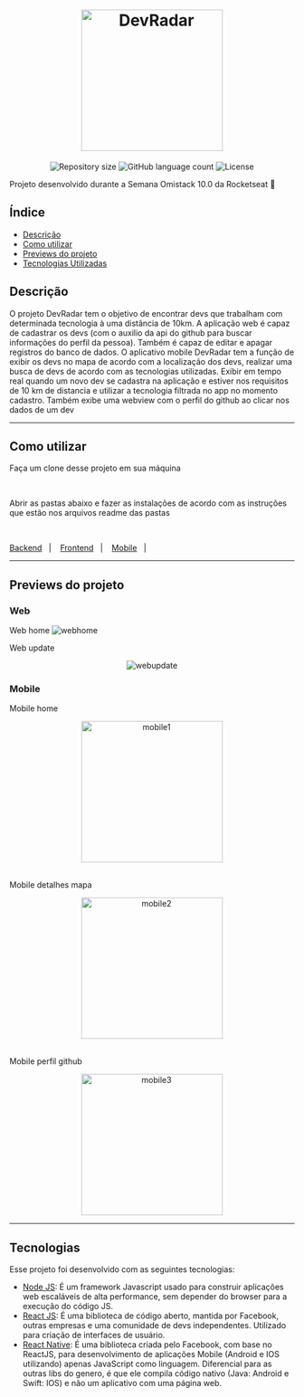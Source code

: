 <h1 align="center">
  <img alt="DevRadar" src="https://ik.imagekit.io/8qmbx6p1dq/DevRadar/icon_8qHZ9aDmH.png" width="250px" />
</h1>

<p align="center">
 <img alt="Repository size" src="https://img.shields.io/github/repo-size/luizeduul/DevRadar">
 <img alt="GitHub language count" src="https://img.shields.io/github/languages/count/luizeduul/DevRadar">
 <img alt="License" src="https://img.shields.io/badge/license-MIT-brightgreen">
</p>

<p>Projeto desenvolvido durante a Semana Omistack 10.0 da Rocketseat 🚀</p>

## Índice
- [Descrição](#descrição)
- [Como utilizar](#como-utilizar)
- [Previews do projeto](#previews-do-projeto)
- [Tecnologias Utilizadas](#tecnologias)

## Descrição
<p> O projeto DevRadar tem o objetivo de encontrar devs que trabalham com determinada tecnologia à uma distância de 10km. A aplicação web é capaz de cadastrar os devs (com o auxilio da api do github para buscar informações do perfil da pessoa). Também é capaz de editar e apagar registros do banco de dados. O aplicativo mobile DevRadar tem a função de exibir os devs no mapa de acordo com a localização dos devs, realizar uma busca de devs de acordo com as tecnologias utilizadas. Exibir em tempo real quando um novo dev se cadastra na aplicação e estiver nos requisitos de 10 km de distancia e utilizar a tecnologia filtrada no app no momento cadastro. Também exibe uma webview com o perfil do github ao clicar nos dados de um dev</p>

---
      
## Como utilizar 
<p>Faça um clone desse projeto em sua máquina</p><br>
<p>Abrir as pastas abaixo e fazer as instalações de acordo com as instruções que estão nos arquivos readme das pastas</p><br>
<p>
  <a href="https://github.com/luizeduul/DevRadar/tree/master/backend">Backend</a>&nbsp;&nbsp;&nbsp;|&nbsp;&nbsp;&nbsp;
  <a href="https://github.com/luizeduul/DevRadar/tree/master/web">Frontend</a>&nbsp;&nbsp;&nbsp;|&nbsp;&nbsp;&nbsp;
  <a href="https://github.com/luizeduul/DevRadar/tree/master/DevRadar">Mobile</a>&nbsp;&nbsp;&nbsp;|&nbsp;&nbsp;&nbsp;
</p>
 
---

## Previews do projeto

<h3>Web</h3>
<span align="center">Web home</span>
  <img alt="webhome" src="https://ik.imagekit.io/8qmbx6p1dq/DevRadar/webpage_zf3yRR8mn.png"/>
</p>

<span align="center">Web update</span>
<p align="center">
  <img alt="webupdate" src="https://ik.imagekit.io/8qmbx6p1dq/DevRadar/webpageUpdate_Y4vuT8HTS.png"/>
</p>

<h3>Mobile</h3>
<span align="center">Mobile home</span>
<p align="center">
  <img alt="mobile1" src="https://ik.imagekit.io/8qmbx6p1dq/DevRadar/mobile_1_98flKv7Gi.jpg" width="250px"/>
</p><br/>
<span align="center">Mobile detalhes mapa</span>
<p align="center">
  <img alt="mobile2" src="https://ik.imagekit.io/8qmbx6p1dq/DevRadar/mobile_2_cJyZDGQDd.jpg" width="250px"/>
</p><br/>
<span align="center">Mobile perfil github</span>
<p align="center">
  <img alt="mobile3" src="https://ik.imagekit.io/8qmbx6p1dq/DevRadar/mobile_perfil_q7KiX6t2u.jpg" width="250px"/>
</p>

---

## Tecnologias
 Esse projeto foi desenvolvido com as seguintes tecnologias:
  - [Node JS](https://nodejs.org/en/): É um framework Javascript usado para construir aplicações web escaláveis de alta performance, sem depender do browser para a execução do código JS.
  - [React JS](https://reactjs.org): É uma biblioteca de código aberto, mantida por Facebook, outras empresas e uma comunidade de devs independentes. Utilizado para criação de interfaces de usuário.
  - [React Native](https://facebook.github.io/react-native/): É uma biblioteca criada pelo Facebook, com base no ReactJS, para desenvolvimento de aplicações Mobile (Android e IOS utilizando) apenas JavaScript como linguagem. Diferencial para as outras libs do genero, é que ele compila código nativo (Java: Android e Swift: IOS) e não um aplicativo com uma página web.

